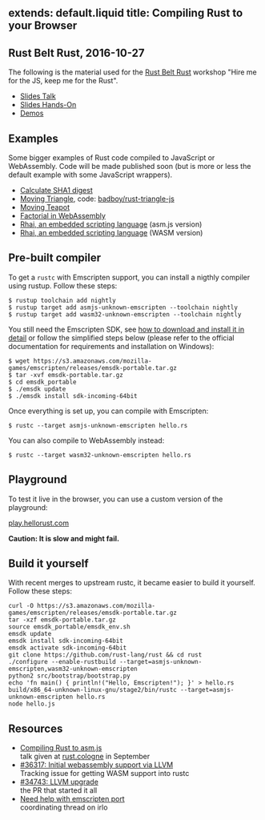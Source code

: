 extends: default.liquid
title: Compiling Rust to your Browser
---

## Rust Belt Rust, 2016-10-27

The following is the material used for the [Rust Belt Rust](http://www.rust-belt-rust.com/sessions/) workshop "Hire me for the JS, keep me for the Rust".

* [Slides Talk](slides/rbr-talk)
* [Slides Hands-On](slides/handson/)
* [Demos](demos/)

## Examples

Some bigger examples of Rust code compiled to JavaScript or WebAssembly. Code will be made published soon (but is more or less the default example with some JavaScript wrappers).

* [Calculate SHA1 digest](sha1/)
* [Moving Triangle](triangle/), code: [badboy/rust-triangle-js](https://github.com/badboy/rust-triangle-js)
* [Moving Teapot](teapot/)
* [Factorial in WebAssembly](wasm-fact/)
* [Rhai, an embedded scripting language](rhai-asm/) (asm.js version)
* [Rhai, an embedded scripting language](rhai-wasm/) (WASM version)

## Pre-built compiler

To get a `rustc` with Emscripten support, you can install a nigthly compiler using rustup. Follow these steps:

```
$ rustup toolchain add nightly
$ rustup target add asmjs-unknown-emscripten --toolchain nightly
$ rustup target add wasm32-unknown-emscripten --toolchain nightly
```

You still need the Emscripten SDK, see [how to download and install it in detail](http://kripken.github.io/emscripten-site/docs/getting_started/downloads.html) or follow the simplified steps below (please refer to the official documentation for requirements and installation on Windows):

```
$ wget https://s3.amazonaws.com/mozilla-games/emscripten/releases/emsdk-portable.tar.gz
$ tar -xvf emsdk-portable.tar.gz
$ cd emsdk_portable
$ ./emsdk update
$ ./emsdk install sdk-incoming-64bit
```

Once everything is set up, you can compile with Emscripten:

```
$ rustc --target asmjs-unknown-emscripten hello.rs
```

You can also compile to WebAssembly instead:

```
$ rustc --target wasm32-unknown-emscripten hello.rs
```

## Playground

To test it live in the browser, you can use a custom version of the playground:

[play.hellorust.com](http://play.hellorust.com)

**Caution: It is slow and might fail.**

## Build it yourself

With recent merges to upstream rustc, it became easier to build it yourself. Follow these steps:

```
curl -O https://s3.amazonaws.com/mozilla-games/emscripten/releases/emsdk-portable.tar.gz
tar -xzf emsdk-portable.tar.gz
source emsdk_portable/emsdk_env.sh
emsdk update
emsdk install sdk-incoming-64bit
emsdk activate sdk-incoming-64bit
git clone https://github.com/rust-lang/rust && cd rust
./configure --enable-rustbuild --target=asmjs-unknown-emscripten,wasm32-unknown-emscripten
python2 src/bootstrap/bootstrap.py
echo 'fn main() { println!("Hello, Emscripten!"); }' > hello.rs
build/x86_64-unknown-linux-gnu/stage2/bin/rustc --target=asmjs-unknown-emscripten hello.rs
node hello.js
```

## Resources

* [Compiling Rust to asm.js](https://www.youtube.com/watch?v=bvJCMhJ3RnQ)  
  talk given at [rust.cologne](http://rust.cologne/) in September
* [#36317: Initial webassembly support via LLVM](https://github.com/rust-lang/rust/issues/36317)  
  Tracking issue for getting WASM support into rustc
* [#34743: LLVM upgrade](https://github.com/rust-lang/rust/pull/34743)  
  the PR that started it all
* [Need help with emscripten port](https://internals.rust-lang.org/t/need-help-with-emscripten-port/3154/104)  
  coordinating thread on irlo
